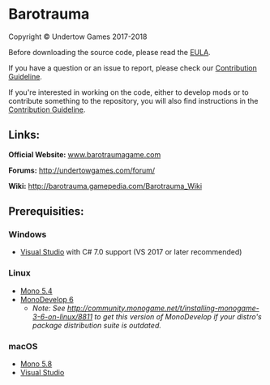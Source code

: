 # Barotrauma

Copyright © Undertow Games 2017-2018

Before downloading the source code, please read the [EULA](EULA.txt).

If you have a question or an issue to report, please check our [Contribution Guideline](https://github.com/Regalis11/Barotrauma/blob/master/CONTRIBUTING.md).

If you're interested in working on the code, either to develop mods or to contribute something to the repository, you will also find instructions in the [Contribution Guideline](https://github.com/Regalis11/Barotrauma/blob/master/CONTRIBUTING.md).

## Links:

**Official Website:** www.barotraumagame.com

**Forums:** http://undertowgames.com/forum/

**Wiki:** http://barotrauma.gamepedia.com/Barotrauma_Wiki

## Prerequisities:
### Windows
- [Visual Studio](https://www.visualstudio.com/vs/community/) with C# 7.0 support (VS 2017 or later recommended)
### Linux
- [Mono 5.4](http://www.mono-project.com)
- [MonoDevelop 6](http://www.monodevelop.com/)
    - *Note: See http://community.monogame.net/t/installing-monogame-3-6-on-linux/8811 to get this version of MonoDevelop if your distro's package distribution suite is outdated.*
### macOS
- [Mono 5.8](http://www.mono-project.com)
- [Visual Studio](https://www.visualstudio.com/vs/community/)